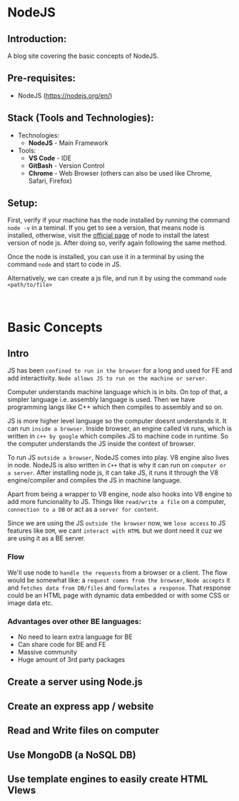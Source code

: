 # NodeJS

## Introduction:

A blog site covering the basic concepts of NodeJS.

## Pre-requisites:

- NodeJS (https://nodejs.org/en/)

## Stack (Tools and Technologies):

- Technologies:
  - <b>NodeJS</b> - Main Framework
- Tools:
  - <b>VS Code</b> - IDE
  - <b>GitBash</b> - Version Control
  - <b>Chrome</b> - Web Browser (others can also be used like Chrome, Safari, Firefox)

Setup:
------

  First, verify if your machine has the node installed by running the command `node -v` in a teminal. If you get to see a version, that means node is installed, otherwise, visit the [official page](https://nodejs.org/en/) of node to install the latest version of node js. After doing so, verify again following the same method.

  Once the node is installed, you can use it in a terminal by using the command `node` and start to code in JS.

  Alternatively, we can create a js file, and run it by using the command `node <path/to/file>`

</br>

# Basic Concepts

## Intro
  JS has been `confined to run in the browser` for a long and used for FE and add interactivity. `Node allows JS to run on the machine or server`.

  Computer understands machine language which is in bits. On top of that, a simpler language i.e. assembly language is used. Then we have programming langs like C++ which then compiles to assembly and so on.

  JS is more higher level language so the computer doesnt understands it. It can run `inside a browser`. Inside browser, an engine called `V8` runs, which is written in `c++ by google` which compiles JS to machine code in runtime. So the computer understands the JS inside the context of browser.

  To run JS `outside a browser`, NodeJS comes into play. V8 engine also lives in node. NodeJS is also written in `C++` that is why it can run on `computer or a server`. After installing node js, it can take JS, it runs it through the V8 engine/compiler and compiles the JS in machine language.

  Apart from being a wrapper to V8 engine, node also hooks into V8 engine to add more funcionality to JS. Things like `read/write a file` on a computer, `connection to a DB` or act as a `server for content`.

  Since we are using the JS `outside the browser` now, we `lose access` to JS features like `DOM`, we cant `interact with HTML` but we dont need it cuz we are using it as a BE server.

  ### Flow
  
  We'll use node to `handle the requests` from a browser or a client. The flow would be somewhat like: a `request comes from the browser`, `Node accepts` it and `fetches data from DB/files` and `formulates a response`. That response could be an HTML page with dynamic data embedded or with some CSS or image data etc.

  ### Advantages over other BE languages:

  - No need to learn extra language for BE
  - Can share code for BE and FE
  - Massive community
  - Huge amount of 3rd party packages

## Create a server using Node.js

## Create an express app / website

## Read and Write files on computer

## Use MongoDB (a NoSQL DB)

## Use template engines to easily create HTML VIews
